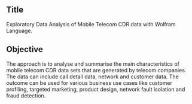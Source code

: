 ## Title

Exploratory Data Analysis of Mobile Telecom CDR data with Wolfram Language.

## Objective

The approach is to analyse and summarise the main characteristics of mobile telecom CDR data sets that are generated by telecom companies. The data can include call detail data, network and customer data. The outcome can be used for various business use cases like customer profiling, targeted marketing, product design, network fault isolation and fraud detection.
